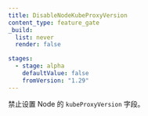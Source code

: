 ```yaml
---
title: DisableNodeKubeProxyVersion
content_type: feature_gate
_build:
  list: never
  render: false

stages:
  - stage: alpha
    defaultValue: false
    fromVersion: "1.29"
---
```

<!--
Disable setting the `kubeProxyVersion` field of the Node.
-->
禁止设置 Node 的 `kubeProxyVersion` 字段。
